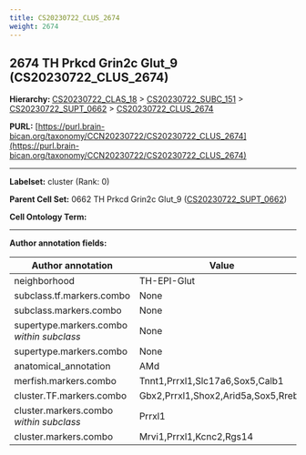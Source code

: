 ```yaml
---
title: CS20230722_CLUS_2674
weight: 2674
---
```

## 2674 TH Prkcd Grin2c Glut_9 (CS20230722_CLUS_2674)
<b>Hierarchy: </b>
[CS20230722_CLAS_18](../CS20230722_CLAS_18) >
[CS20230722_SUBC_151](../CS20230722_SUBC_151) >
[CS20230722_SUPT_0662](../CS20230722_SUPT_0662) >
[CS20230722_CLUS_2674](../CS20230722_CLUS_2674)

**PURL:** [https://purl.brain-bican.org/taxonomy/CCN20230722/CS20230722_CLUS_2674](https://purl.brain-bican.org/taxonomy/CCN20230722/CS20230722_CLUS_2674)

---


**Labelset:** cluster (Rank: 0)

**Parent Cell Set:** 0662 TH Prkcd Grin2c Glut_9 ([CS20230722_SUPT_0662](../CS20230722_SUPT_0662))



**Cell Ontology Term:** 

[MARKER GENES.]: #


---

[TRANSFERRED ANNOTATIONS.]: #


[AUTHOR ANNOTATION FIELDS.]: #


**Author annotation fields:**

| Author annotation | Value |
|-------------------|-------|
|neighborhood|TH-EPI-Glut|
|subclass.tf.markers.combo|None|
|subclass.markers.combo|None|
|supertype.markers.combo _within subclass_|None|
|supertype.markers.combo|None|
|anatomical_annotation|AMd|
|merfish.markers.combo|Tnnt1,Prrxl1,Slc17a6,Sox5,Calb1|
|cluster.TF.markers.combo|Gbx2,Prrxl1,Shox2,Arid5a,Sox5,Rreb1|
|cluster.markers.combo _within subclass_|Prrxl1|
|cluster.markers.combo|Mrvi1,Prrxl1,Kcnc2,Rgs14|
